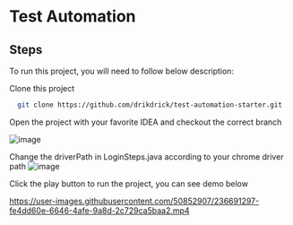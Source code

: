 # Test Automation
## Steps
To run this project, you will need to follow below description:

Clone this project

```bash
  git clone https://github.com/drikdrick/test-automation-starter.git
```
Open the project with your favorite IDEA and checkout the correct branch

![image](https://user-images.githubusercontent.com/50852907/236691846-716b51b4-30b3-47b6-bed9-ca01497d7055.png)

Change the driverPath in LoginSteps.java according to your chrome driver path
![image](https://user-images.githubusercontent.com/50852907/236690832-1d1550b9-d8ad-4578-9d23-e4d54435a031.png)

Click the play button to run the project, you can see demo below

    

https://user-images.githubusercontent.com/50852907/236691297-fe4dd60e-6646-4afe-9a8d-2c729ca5baa2.mp4

